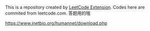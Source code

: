 This is a repository created by [LeetCode Extension](https://chrome.google.com/webstore/detail/leetcode-extension/eomonjnamkjeclchgkdchpabkllmbofp). Codes here are commited from leetcode.com.
答题用的哦

https://www.inetbio.org/humannet/download.php
